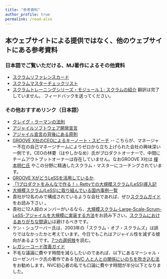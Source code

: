 ```yaml
---
title: "参考資料"
author_profile: true
permalink: /read-also
---
```


## 本ウェブサイトによる提供ではなく、他のウェブサイトにある参考資料

### 日本語でご覧いただける、MJ著作によるその他資料

* [スクラムリファレンスカード](http://scrumreferencecard.com/ScrumReferenceCard-jp.pdf)
* [スクラムマスターチェックリスト](http://scrummasterchecklist.org/pdf/Scrum-Master-Checklist-jp.pdf)
* [スクラムトレーニングシリーズ・モジュール１: スクラムの紹介](https://docs.google.com/document/d/e/2PACX-1vS0hXfftjhiB_bsYDCjcVMGs4rQsCK7eTuJ95zHaUYqzpssQDf-LhITQiwQem3GhK4jLsihcnB81yJm/pub) 翻訳は完了していません。 フィードバックを送ってください。

### その他おすすめリンク（日本語）

* [クレイグ・ラーマンの法則](/larmans-laws-jp/)
* [アジャイルソフトウェア開発宣言](http://agilemanifesto.org/iso/ja/manifesto.html)
* [アジャイル宣言の背後にある原則](http://agilemanifesto.org/iso/ja/principles.html)
* [GROOVE X社のCEOによるキーノート・スピーチ](https://www.agilejapan.org/2019/session/keynote-03_GROOVE.pdf) -- こちらが、マネージャー不在の自己マネージチームによりゼロから立ち上げられた会社の興味深い一例です。CEOの林要（はやしかなめ）氏がプロダクトオーナーで、中間にチームアウトプットオーナーは存在していません。なおGROOVE X社は [榎本明仁氏](https://www.odd-e.jp/ja/team_02/) やこの分野に精通したスクラム・マスターにコーチングされています。
* [GROOVE XがどうLeSSを活用しているか](https://www.agilejapan.org/2019/session/east1-1_GXSM.pdf).
* [「1プロダクトをみんなで作る！」Rettyでの大規模スクラム(LeSS)導入記](https://engineer.retty.me/entry/2019/12/08/120000)
* [大規模スクラム(LeSS)に取り組んでいる国内事例一覧](https://tune.hatenadiary.jp/entry/2020/02/08/141657)
* 貴社が12名のみで構成されているような会社であれば、ぜひ[スクラムガイド](/scrum-guide)をお読み下さい 。
* 貴社に12人超のメンバーがいるなら、[大規模スクラム-Large-Scale-Scrum-LeSS-アジャイルを大規模に実装する方法](https://www.amazon.co.jp/大規模スクラム-Large-Scale-Scrum-LeSS-アジャイルとスクラムを大規模に実装する方法/dp/462130366X/)をお読み下さい。[スクラムにおけるありがちな間違い](/downloads/Why-Scrum-Isnt-Making-Your-Company-Very-Agile-jp.pdf)は避けるべきです。
* ケン・シュワーバー氏は、2003年の「スクラム・オブ・スクラムズ」は誤りではなかったかと考えています。今日でもこれはアジャイル性を減ずる傾向があるようです。[7つの選択肢](https://less.works/jp/less/framework/coordination-and-integration.html)を読む。
* [レガシーコード改善ガイド](http://amzn.asia/8hMbb8U)
* 不毛な議論に費やす時間を減らしたいのであれば、以下にあるマーシャル・ローゼンバーク氏の著作である [NVC 人と人との関係にいのちを吹き込む法](http://amzn.asia/hqRNTS7) をお勧めします。NVC初心者の私でも口論に費やす時間が半分以下となりました。
